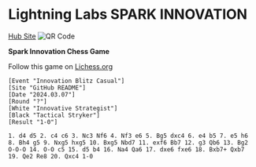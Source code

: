 # Lightning Labs SPARK INNOVATION

[Hub Site](https://lightning-labs-softwaredevteam.github.io/LLHubSite/)
![QR Code](images/Lightning%20Lab%20Hub%20Site.png)

**Spark Innovation Chess Game**

Follow this game on [Lichess.org](https://lichess.org/cfmAfj4B)
```pgn
[Event "Innovation Blitz Casual"]
[Site "GitHub README"]
[Date "2024.03.07"]
[Round "?"]
[White "Innovative Strategist"]
[Black "Tactical Stryker"]
[Result "1-0"]

1. d4 d5 2. c4 c6 3. Nc3 Nf6 4. Nf3 e6 5. Bg5 dxc4 6. e4 b5 7. e5 h6 8. Bh4 g5 9. Nxg5 hxg5 10. Bxg5 Nbd7 11. exf6 Bb7 12. g3 Qb6 13. Bg2 O-O-O 14. O-O c5 15. d5 b4 16. Na4 Qa6 17. dxe6 fxe6 18. Bxb7+ Qxb7 19. Qe2 Re8 20. Qxc4 1-0
